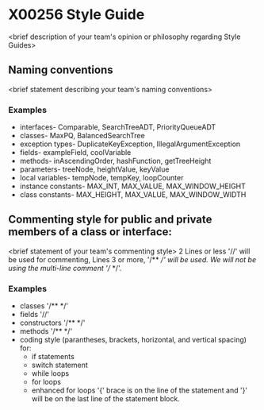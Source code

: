 # X00256 Style Guide

<brief description of your team's opinion or philosophy regarding Style Guides>

## Naming conventions

<brief statement describing your team's naming conventions>

### Examples
* interfaces- Comparable, SearchTreeADT, PriorityQueueADT
* classes- MaxPQ, BalancedSearchTree
* exception types- DuplicateKeyException, IllegalArgumentException
* fields- exampleField, coolVariable
* methods- inAscendingOrder, hashFunction, getTreeHeight
* parameters- treeNode, heightValue, keyValue
* local variables- tempNode, tempKey, loopCounter
* instance constants- MAX_INT, MAX_VALUE, MAX_WINDOW_HEIGHT
* class constants- MAX_HEIGHT, MAX_VALUE, MAX_WINDOW_WIDTH

## Commenting style for public and private members of a class or interface:

<brief statement of your team's commenting style>
2 Lines or less '//' will be used for commenting, Lines 3 or more, '/** */' will be used.
We will not be using the multi-line comment '/* */'.

### Examples

* classes '/** */'
* fields '//'
* constructors '/** */'
* methods '/** */'
* coding style (parantheses, brackets, horizontal, and vertical spacing) for:
  * if statements
  * switch statement
  * while loops
  * for loops
  * enhanced for loops
  '{' brace is on the line of the statement and '}' will be on the last line of the statement block.
